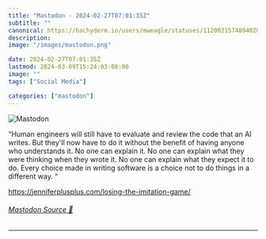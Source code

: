 ```yaml
---
title: "Mastodon - 2024-02-27T07:01:35Z"
subtitle: ""
canonical: https://hachyderm.io/users/mweagle/statuses/112002157489402056
description:
image: "/images/mastodon.png"

date: 2024-02-27T07:01:35Z
lastmod: 2024-03-09T15:24:03-08:00
image: ""
tags: ["Social Media"]

categories: ["mastodon"]
---
```

![Mastodon](/images/mastodon.png)

<p>“Human engineers will still have to evaluate and review the code that an AI writes. But they&#39;ll now have to do it without the benefit of having anyone who understands it. No one can explain it. No one can explain what they were thinking when they wrote it. No one can explain what they expect it to do. Every choice made in writing software is a choice not to do things in a different way. “</p><p><a href="https://jenniferplusplus.com/losing-the-imitation-game/" target="_blank" rel="nofollow noopener noreferrer" translate="no"><span class="invisible">https://</span><span class="ellipsis">jenniferplusplus.com/losing-th</span><span class="invisible">e-imitation-game/</span></a></p>


###### [Mastodon Source 🐘](https://hachyderm.io/@mweagle/112002157489402056)

___

